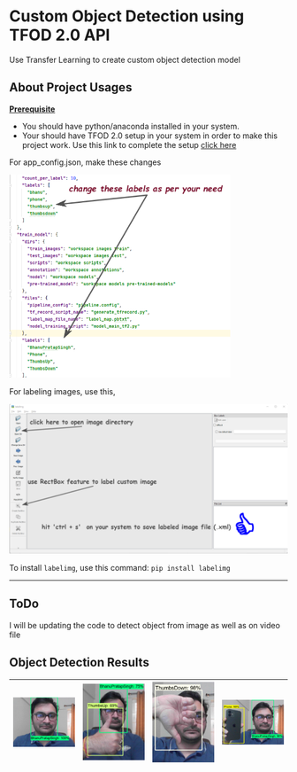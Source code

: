 # Custom Object Detection using TFOD 2.0 API
Use Transfer Learning to create custom object detection model

## About Project Usages
**<u>Prerequisite</u>**
- You should have python/anaconda installed in your system.
- Your should have TFOD 2.0 setup in your system in order to make this project work. Use this link to complete the setup [click here](https://tensorflow-object-detection-api-tutorial.readthedocs.io/en/latest/install.html)

For app_config.json, make these changes

<img title="Conf File" alt="Python" width="400px" src="images/app_cong_chnage_1.png"/>


For labeling images, use this,

<img title="Conf File" alt="Python" width="600px" src="images/label_images.png"/>

To install `labelimg`, use this command: `pip install labelimg`

---
## ToDo
I will be updating the code to detect object from image as well as on video file


## Object Detection Results
<img title="Custom Object Detection" alt="Python" width="200px" src="results/object_detection_1.png"/> | <img title="Custom Object Detection" alt="Python" width="200px" src="results/object_detection_2.png"/> | <img title="Custom Object Detection" alt="Python" width="200px" src="results/object_detection_3.png"/> | <img title="Custom Object Detection" alt="Python" width="200px" src="results/object_detection_4.png"/>   
|--|--|--|--|
